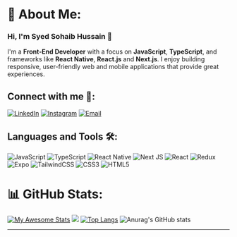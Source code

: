 # 💫 About Me:
### Hi, I'm **Syed Sohaib Hussain** 👋

I'm a **Front-End Developer** with a focus on **JavaScript**, **TypeScript**, and frameworks like **React Native**, **React.js** and **Next.js**. I enjoy building responsive, user-friendly web and mobile applications that provide great experiences.

## Connect with me 💬:

[![LinkedIn](https://img.shields.io/badge/LinkedIn-%230077B5.svg?logo=linkedin&logoColor=white)](https://linkedin.com/in/sohaib-hussain456) 
[![Instagram](https://img.shields.io/badge/Instagram-%23E4405F.svg?logo=Instagram&logoColor=white)](https://instagram.com/syedsohaib456) 
[![Email](https://img.shields.io/badge/Email-D14836?logo=gmail&logoColor=white)](mailto:sohaibhussain456@gmail.com)

## Languages and Tools 🛠:
![JavaScript](https://img.shields.io/badge/javascript-%23323330.svg?style=for-the-badge&logo=javascript&logoColor=%23F7DF1E) 
![TypeScript](https://img.shields.io/badge/typescript-%23007ACC.svg?style=for-the-badge&logo=typescript&logoColor=white) 
![React Native](https://img.shields.io/badge/react_native-%2320232a.svg?style=for-the-badge&logo=react&logoColor=%2361DAFB) 
![Next JS](https://img.shields.io/badge/Next-black?style=for-the-badge&logo=next.js&logoColor=white) 
![React](https://img.shields.io/badge/react-%2320232a.svg?style=for-the-badge&logo=react&logoColor=%2361DAFB) 
![Redux](https://img.shields.io/badge/redux-%23593d88.svg?style=for-the-badge&logo=redux&logoColor=white) 
![Expo](https://img.shields.io/badge/expo-%23000000.svg?style=for-the-badge&logo=expo&logoColor=white) 
![TailwindCSS](https://img.shields.io/badge/tailwindcss-%2338B2AC.svg?style=for-the-badge&logo=tailwind-css&logoColor=white) 
![CSS3](https://img.shields.io/badge/css3-%231572B6.svg?style=for-the-badge&logo=css3&logoColor=white) 
![HTML5](https://img.shields.io/badge/html5-%23E34F26.svg?style=for-the-badge&logo=html5&logoColor=white)

# 📊 GitHub Stats:
[![My Awesome Stats](https://awesome-github-stats.azurewebsites.net/user-stats/SyedSohaib456?cardType=octocat&theme=github&preferLogin=false)](https://git.io/awesome-stats-card)
[![](https://visitcount.itsvg.in/api?id=SyedSohaib456&icon=0&color=0)](https://visitcount.itsvg.in)
[![Top Langs](https://github-readme-stats.vercel.app/api/top-langs/?username=anuraghazra&layout=pie)](https://github.com/SyedSohaib456/github-readme-stats)
![Anurag's GitHub stats](https://github-readme-stats.vercel.app/api?username=SyedSohaib456&show_icons=true&theme=radical)

---
<!-- Proudly created with GPRM ( https://gprm.itsvg.in ) -->
